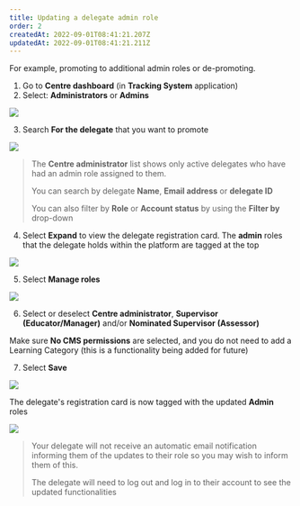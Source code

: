```yaml
---
title: Updating a delegate admin role
order: 2
createdAt: 2022-09-01T08:41:21.207Z
updatedAt: 2022-09-01T08:41:21.211Z
---
```

For example, promoting to additional admin roles or de-promoting.

1. Go to **Centre dashboard** (in **Tracking System** application) 
2. Select: **Administrators** or **Admins**​

![](/img/ccm-ca_centre-dashboard_admins.png)

3. Search **For the delegate** that you want to promote​

![](/img/cm-ca_admin-filters.png)

> The **Centre administrator** list shows only active delegates who have had an admin role assigned to them.  ​
>
> You can search by delegate ​**Name**, **Email address** or **delegate ID​**
>
> You can also filter by **Role** or **Account status** by using the **Filter by** drop-down

4. Select **Expand** to view the delegate registration card​. The **admin** roles that the delegate holds within the platform are tagged at the top

![](/img/cm-ca_expand-delegate-registration-card.png)

5. Select **Manage roles​**

![](/img/cm-ca_manage-admin-roles.png)

6. Select or deselect **Centre administrator**, **Supervisor (Educator/Manager)** and/or **Nominated Supervisor (Assessor)**

Make sure **No CMS permissions** are selected, and you do not need to add a Learning Category (this is a functionality being added for future)​

7. Select **Save**​

![](/img/cm-a_updating-delegate-admin-roles.png)

The delegate's registration card is now tagged with the updated **Admin** roles ​

![](/img/cm-ca_with-additional-admin-tags.png)

> Your delegate will not receive an automatic email notification informing them of the updates to their role so you may wish to inform them of this. 
>
> The delegate will need to log out and log in to their account to see the updated functionalities​​
